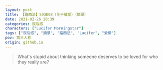```yaml
---
layout: post
title: 【路西法】S03E08（关于被爱）（摘录）
date: 2021-02-26 20:39
categories: 观后感
characters: ["Lucifer Morningstar"]
tags: ["观后感", "摘录", "路西法", "Lucifer", "爱情"]
pov: 第三人称
origin: github.io
---
```


> What's stupid about thinking someone deserves to be loved for who they really are?
